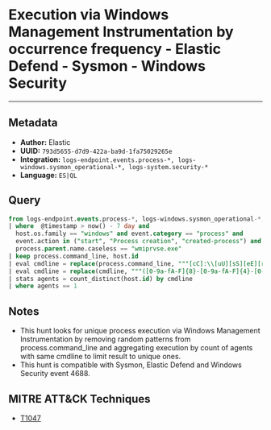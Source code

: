 # Execution via Windows Management Instrumentation by occurrence frequency - Elastic Defend - Sysmon - Windows Security

---

## Metadata

- **Author:** Elastic
- **UUID:** `793d5655-d7d9-422a-ba9d-1fa75029265e`
- **Integration:** `logs-endpoint.events.process-*, logs-windows.sysmon_operational-*, logs-system.security-*`
- **Language:** `ES|QL`

## Query

```sql
from logs-endpoint.events.process-*, logs-windows.sysmon_operational-*, logs-system.security-*
| where  @timestamp > now() - 7 day and 
  host.os.family == "windows" and event.category == "process" and 
  event.action in ("start", "Process creation", "created-process") and 
  process.parent.name.caseless == "wmiprvse.exe" 
| keep process.command_line, host.id
| eval cmdline = replace(process.command_line, """[cC]:\\[uU][sS][eE][rR][sS]\\[a-zA-Z0-9\.\-\_\$~ ]+\\""", "C:\\\\users\\\\user\\\\")
| eval cmdline = replace(cmdline, """([0-9a-fA-F]{8}-[0-9a-fA-F]{4}-[0-9a-fA-F]{4}-[0-9a-fA-F]{4}-[0-9a-fA-F]{12}|ns[a-z][A-Z0-9]{3,4}\.tmp|DX[A-Z0-9]{3,4}\.tmp|7z[A-Z0-9]{3,5}\.tmp|[0-9\.\-\_]{3,})""", "")
| stats agents = count_distinct(host.id) by cmdline
| where agents == 1
```

## Notes

- This hunt looks for unique process execution via Windows Management Instrumentation by removing random patterns from process.command_line and aggregating execution by count of agents with same cmdline to limit result to unique ones.
- This hunt is compatible with Sysmon, Elastic Defend and Windows Security event 4688.
## MITRE ATT&CK Techniques

- [T1047](https://attack.mitre.org/techniques//T1047)
